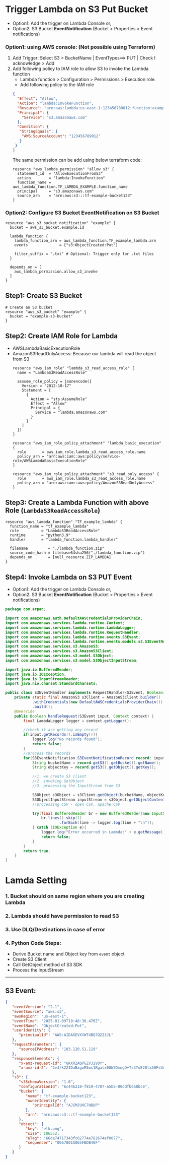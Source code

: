 # Trigger Lambda on S3 Put Bucket
- Option1: Add the trigger on Lambda Console or,
- Option2: S3 Bucket **EventNotification** (Bucket > Properties > Event notifications)


### Option1: using AWS console: (Not possible using Terraform)
1. Add Trigger: Select S3 > BucketName | EventTypes==> PUT | Check I acknowledge > Add
2. Add following policy to IAM role to allow S3 to invoke the Lambda function
   - Lambda function > Configuration > Permissions > Execution role.
   - Add following policy to the IAM role
    ````json
    {
      "Effect": "Allow",
      "Action": "lambda:InvokeFunction",
      "Resource": "arn:aws:lambda:us-east-1:123456789012:function:example-lambda-function",
      "Principal": {
        "Service": "s3.amazonaws.com"
      },
      "Condition": {
       "StringEquals": {
        "AWS:SourceAccount": "123456789012"
       }
     }
    }
    ````
   The same permission can be add using below terraform code:
    ````hcl
    resource "aws_lambda_permission" "allow_s3" {
      statement_id  = "AllowExecutionFromS3"
      action        = "lambda:InvokeFunction"
      function_name = aws_lambda_function.TF_LAMBDA_EXAMPLE.function_name
      principal     = "s3.amazonaws.com"
      source_arn    = "arn:aws:s3:::tf-example-bucket123"
    }
    ````

### Option2: Configure S3 Bucket EventNotification on S3 Bucket
````hcl
resource "aws_s3_bucket_notification" "example" {
  bucket = aws_s3_bucket.example.id

  lambda_function {
    lambda_function_arn = aws_lambda_function.TF_example_lambda.arn
    events              = ["s3:ObjectCreated:Put"]

    filter_suffix = ".txt" # Optional: Trigger only for .txt files
  }

  depends_on = [
    aws_lambda_permission.allow_s3_invoke
  ]
}
````


## Step1: Create S3 Bucket
````hcl
# Create an S3 bucket
resource "aws_s3_bucket" "example" {
  bucket = "example-s3-bucket"
}
````


## Step2: Create IAM Role for Lambda
- AWSLambdaBasicExecutionRole
- AmazonS3ReadOnlyAccess: Because our lambda will read the object from S3
    ````hcl
    resource "aws_iam_role" "lambda_s3_read_access_role" {
      name = "LambdaS3ReadAccessRole"
    
      assume_role_policy = jsonencode({
        Version = "2012-10-17"
        Statement = [
          {
            Action = "sts:AssumeRole"
            Effect = "Allow"
            Principal = {
              Service = "lambda.amazonaws.com"
            }
          }
        ]
      })
    }
    
    resource "aws_iam_role_policy_attachment" "lambda_basic_execution" {
      role       = aws_iam_role.lambda_s3_read_access_role.name
      policy_arn = "arn:aws:iam::aws:policy/service-role/AWSLambdaBasicExecutionRole"
    }
    
    resource "aws_iam_role_policy_attachment" "s3_read_only_access" {
      role       = aws_iam_role.lambda_s3_read_access_role.name
      policy_arn = "arn:aws:iam::aws:policy/AmazonS3ReadOnlyAccess"
    }
    ````
  

## Step3: Create a Lambda Function with above Role (`LambdaS3ReadAccessRole`)
````hcl
resource "aws_lambda_function" "TF_example_lambda" {
  function_name = "tf_example_lambda"
  role          = "LambdaS3ReadAccessRole"
  runtime       = "python3.9"
  handler       = "lambda_function.lambda_handler"

  filename         = "./lambda_function.zip"
  source_code_hash = filebase64sha256("./lambda_function.zip")
  depends_on       = [null_resource.ZIP_LAMBDA]
}
````

## Step4: Invoke Lambda on S3 PUT Event
- Option1: Add the trigger on Lambda Console or,
- Option2: S3 Bucket **EventNotification** (Bucket > Properties > Event notifications)

````java
package com.arpan;

import com.amazonaws.auth.DefaultAWSCredentialsProviderChain;
import com.amazonaws.services.lambda.runtime.Context;
import com.amazonaws.services.lambda.runtime.LambdaLogger;
import com.amazonaws.services.lambda.runtime.RequestHandler;
import com.amazonaws.services.lambda.runtime.events.S3Event;
import com.amazonaws.services.lambda.runtime.events.models.s3.S3EventNotification;
import com.amazonaws.services.s3.AmazonS3;
import com.amazonaws.services.s3.AmazonS3Client;
import com.amazonaws.services.s3.model.S3Object;
import com.amazonaws.services.s3.model.S3ObjectInputStream;

import java.io.BufferedReader;
import java.io.IOException;
import java.io.InputStreamReader;
import java.nio.charset.StandardCharsets;

public class S3EventHandler implements RequestHandler<S3Event, Boolean> {
    private static final AmazonS3 s3Client = AmazonS3Client.builder()
            .withCredentials(new DefaultAWSCredentialsProviderChain())
            .build();
    @Override
    public Boolean handleRequest(S3Event input, Context context) {
        final LambdaLogger logger = context.getLogger();

        //check if are getting any record
        if(input.getRecords().isEmpty()){
            logger.log("No records found");
            return false;
        }
        //process the records
        for(S3EventNotification.S3EventNotificationRecord record: input.getRecords()){
            String bucketName = record.getS3().getBucket().getName();
            String objectKey = record.getS3().getObject().getKey();

            //1. we create S3 client
            //2. invoking GetObject
            //3. processing the InputStream from S3

            S3Object s3Object = s3Client.getObject(bucketName, objectKey);
            S3ObjectInputStream inputStream = s3Object.getObjectContent();
            //processing CSV - open CSV, apache CSV

            try(final BufferedReader br = new BufferedReader(new InputStreamReader(inputStream, StandardCharsets.UTF_8))){
                br.lines().skip(1)
                        .forEach(line -> logger.log(line + "\n"));
            } catch (IOException e){
                logger.log("Error occurred in Lambda:" + e.getMessage());
                return false;
            }
        }
        return true;
    }
}
````



# Lamda Setting
### 1. Bucket should on same region where you are creating Lambda
### 2. Lambda should have permission to read S3
### 3. Use DLQ/Destinations in case of error
### 4. Python Code Steps:
- Derive Bucket name and Object key from `event` object
- Create S3 Client
- Call GetObject method of S3 SDK
- Process the inputStream

---

## S3 Event:
````json
{
   "eventVersion": "2.1",
   "eventSource": "aws:s3",
   "awsRegion": "us-east-1",
   "eventTime": "2025-01-09T18:48:38.476Z",
   "eventName": "ObjectCreated:Put",
   "userIdentity": {
      "principalId": "AWS:AIDAXEVXYWT4BQ7Q2I3JL"
   },
   "requestParameters": {
      "sourceIPAddress": "103.120.51.119"
   },
   "responseElements": {
      "x-amz-request-id": "GKXRZAQPGZVJ2V0Y",
      "x-amz-id-2": "2vJ/k22IDaBxgoM5ws1Rgalx0GW3DmngD+Ts3YuE28tx50FsUc5u+lzD747/szttjCQfYp1ygMPifImruzUQ9RqLte06qHmVAxGfVQWwof4="
   },
   "s3": {
      "s3SchemaVersion": "1.0",
      "configurationId": "6c446218-f819-4707-a5b6-00ddfb6a8bce",
      "bucket": {
         "name": "tf-example-bucket123",
         "ownerIdentity": {
            "principalId": "AJSMJUXC7HQUP"
         },
         "arn": "arn:aws:s3:::tf-example-bucket123"
      },
      "object": {
         "key": "elk.png",
         "size": 186552,
         "eTag": "66da74717343fc02774e782674ef0077",
         "sequencer": "0067801A065FBDB40F"
      }
   }
}
````